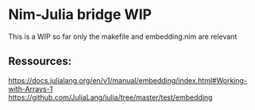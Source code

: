 # Nim-Julia bridge WIP

This is a WIP so far only the makefile and embedding.nim are relevant

## Ressources:

https://docs.julialang.org/en/v1/manual/embedding/index.html#Working-with-Arrays-1
https://github.com/JuliaLang/julia/tree/master/test/embedding
